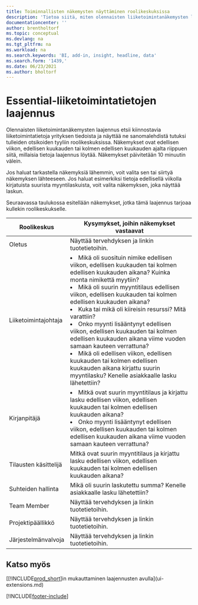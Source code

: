 ```yaml
---
title: Toiminnallisten näkemysten näyttäminen roolikeskuksissa
description: 'Tietoa siitä, miten olennaisten liiketoimintanäkemysten laajennus kierrättää liiketoiminnan näkemyksiä roolikeskuksissa.'
documentationcenter: ''
author: brentholtorf
ms.topic: conceptual
ms.devlang: na
ms.tgt_pltfrm: na
ms.workload: na
ms.search.keywords: 'BI, add-in, insight, headline, data'
ms.search.form: '1439,'
ms.date: 06/23/2021
ms.author: bholtorf
---
```


# <a name="the-essential-business-insights-extension"></a>Essential-liiketoimintatietojen laajennus

Olennaisten liiketoimintanäkemysten laajennus etsii kiinnostavia liiketoimintatietoja yrityksen tiedoista ja näyttää ne sanomalehdistä tutuksi tulleiden otsikoiden tyyliin roolikeskuksissa. Näkemykset ovat edellisen viikon, edellisen kuukauden tai kolmen edellisen kuukauden ajalta riippuen siitä, millaisia tietoja laajennus löytää. Näkemykset päivitetään 10 minuutin välein.  

Jos haluat tarkastella näkemyksiä lähemmin, voit valita sen tai siirtyä näkemyksen lähteeseen. Jos haluat esimerkiksi tietoja edellisellä viikolla kirjatuista suurista myyntilaskuista, voit valita näkemyksen, joka näyttää laskun.

Seuraavassa taulukossa esitellään näkemykset, jotka tämä laajennus tarjoaa kullekin roolikeskukselle.

|Roolikeskus|Kysymykset, joihin näkemykset vastaavat|
|----|-----|
|Oletus|Näyttää tervehdyksen ja linkin tuotetietoihin.|
|Liiketoimintajohtaja|<li> Mikä oli suosituin nimike edellisen viikon, edellisen kuukauden tai kolmen edellisen kuukauden aikana? Kuinka monta nimikettä myytiin?<br><li> Mikä oli suurin myyntitilaus edellisen viikon, edellisen kuukauden tai kolmen edellisen kuukauden aikana?<br><li> Kuka tai mikä oli kiireisin resurssi? Mitä varattiin?<br><li> Onko myynti lisääntynyt edellisen viikon, edellisen kuukauden tai kolmen edellisen kuukauden aikana viime vuoden samaan kauteen verrattuna?<br><li> Mikä oli edellisen viikon, edellisen kuukauden tai kolmen edellisen kuukauden aikana kirjattu suurin myyntilasku? Kenelle asiakkaalle lasku lähetettiin?</li> |
|Kirjanpitäjä|<li> Mitkä ovat suurin myyntitilaus ja kirjattu lasku edellisen viikon, edellisen kuukauden tai kolmen edellisen kuukauden aikana?<br><li> Onko myynti lisääntynyt edellisen viikon, edellisen kuukauden tai kolmen edellisen kuukauden aikana viime vuoden samaan kauteen verrattuna? |
|Tilausten käsittelijä| Mitkä ovat suurin myyntitilaus ja kirjattu lasku edellisen viikon, edellisen kuukauden tai kolmen edellisen kuukauden aikana?|
|Suhteiden hallinta| Mikä oli suurin laskutettu summa? Kenelle asiakkaalle lasku lähetettiin?|
|Team Member| Näyttää tervehdyksen ja linkin tuotetietoihin.|
|Projektipäällikkö| Näyttää tervehdyksen ja linkin tuotetietoihin.|
|Järjestelmänvalvoja| Näyttää tervehdyksen ja linkin tuotetietoihin.|

## <a name="see-also"></a>Katso myös

[[!INCLUDE[prod_short](includes/prod_short.md)]in mukauttaminen laajennusten avulla](ui-extensions.md)

[!INCLUDE[footer-include](includes/footer-banner.md)]
